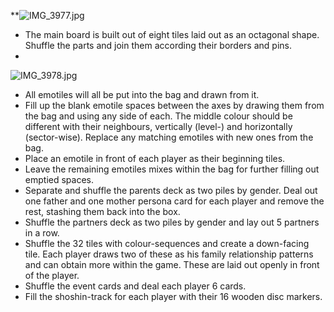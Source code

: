 **![IMG_3977.jpg](https://lh3.googleusercontent.com/_JZfNdeVnk42BsWl0oo-GU8oc1PnGCpc7RfExv9tX3Jj13S1ox7Xxlzn3IDdPrD8BSZAP34l6IHeD9jehocI2zgkvLGEQ8EDMVcFKJt6t7NMbqlEqUNDA9c-O4z-EaHFcu-iyqtovZ5VV8MJkuc2Fw)
- The main board is built out of eight tiles laid out as an octagonal shape. Shuffle the parts and join them according their borders and pins. 
-
![IMG_3978.jpg](https://lh3.googleusercontent.com/gAUFoD51xpyv7mtibGZYDXu2o-hdE-AAlqSeYuz9toInhPvGJzMs6pcILDQ5amzcFY7DV6EgDGVDRInzfoTFdY5E740rok_oxL5aO-ATY8360cTTuTYAdCCEVzubN0hhtLYg0ZQMPOzOA8WlykUEBg)

- All emotiles will all be put into the bag and drawn from it. 
- Fill up the blank emotile spaces between the axes by drawing them from the bag and using any side of each. The middle colour should be different with their neighbours, vertically (level-) and horizontally (sector-wise). Replace any matching emotiles with new ones from the bag.
- Place an emotile in front of each player as their beginning tiles.
- Leave the remaining emotiles mixes within the bag for further filling out emptied spaces.
- Separate and shuffle the parents deck as two piles by gender. Deal out one father and one mother persona card for each player and remove the rest, stashing them back into the box. 
- Shuffle the partners deck as two piles by gender and lay out 5 partners in a row.
- Shuffle the 32 tiles with colour-sequences and create a down-facing tile. Each player draws two of these as his family relationship patterns and can obtain more within the game. These are laid out openly in front of the player.
- Shuffle the event cards and deal each player 6 cards.
- Fill the shoshin-track for each player with their 16 wooden disc markers.